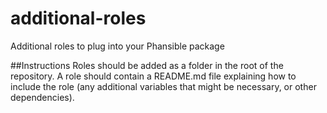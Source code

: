 additional-roles
================

Additional roles to plug into your Phansible package

##Instructions
Roles should be added as a folder in the root of the repository. A role should contain a README.md file explaining how to include the role (any additional variables that might be necessary, or other dependencies).
